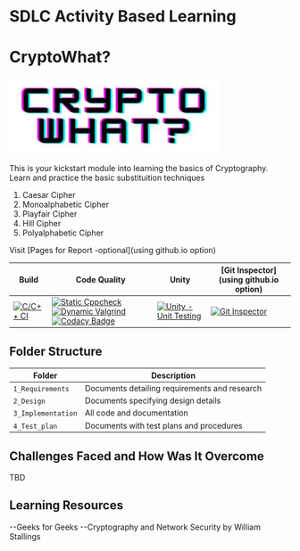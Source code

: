 # SDLC Activity Based Learning

# CryptoWhat?

![CryptoWhat?](/cryptowhat_logo.JPG)

This is your kickstart module into learning the basics of Cryptography.
Learn and practice the basic substituition techniques
1. Caesar Cipher
2. Monoalphabetic Cipher
3. Playfair Cipher
4. Hill Cipher
5. Polyalphabetic Cipher

Visit [Pages for Report -optional](using github.io option)

Build | Code Quality | Unity | [Git Inspector](using github.io option)
------|----------|-------|--------------
[![C/C++ CI](https://github.com/256151/LTTS_MiniProject_C/actions/workflows/c-cpp.yml/badge.svg)](https://github.com/256151/LTTS_MiniProject_C/actions/workflows/c-cpp.yml) | [![Static Cppcheck](https://github.com/256151/LTTS_MiniProject_C/actions/workflows/cppcheck.yml/badge.svg)](https://github.com/256151/LTTS_MiniProject_C/actions/workflows/cppcheck.yml) [![Dynamic Valgrind](https://github.com/256151/LTTS_MiniProject_C/actions/workflows/CodeQuality_Dynamic.yml/badge.svg)](https://github.com/256151/LTTS_MiniProject_C/actions/workflows/CodeQuality_Dynamic.yml) [![Codacy Badge](https://app.codacy.com/project/badge/Grade/a165cc074d43439eaf1f2b6419fb19a7)](https://www.codacy.com/gh/256151/LTTS_MiniProject_C/dashboard?utm_source=github.com&amp;utm_medium=referral&amp;utm_content=256151/LTTS_MiniProject_C&amp;utm_campaign=Badge_Grade)| [![Unity - Unit Testing](https://github.com/256151/LTTS_MiniProject_C/actions/workflows/unity.yml/badge.svg)](https://github.com/256151/LTTS_MiniProject_C/actions/workflows/unity.yml)| [![Git Inspector](https://github.com/256151/LTTS_MiniProject_C/actions/workflows/gitinspector.yml/badge.svg)](https://github.com/256151/LTTS_MiniProject_C/actions/workflows/gitinspector.yml)


## Folder Structure
Folder             | Description
-------------------| -----------------------------------------
`1_Requirements`   | Documents detailing requirements and research
`2_Design`         | Documents specifying design details
`3_Implementation` | All code and documentation
`4_Test_plan`      | Documents with test plans and procedures


## Challenges Faced and How Was It Overcome

TBD

## Learning Resources 

--Geeks for Geeks
--Cryptography and Network Security by William Stallings
